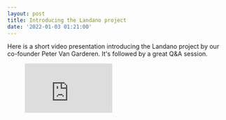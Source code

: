 ```yaml
---
layout: post
title: Introducing the Landano project
date: '2022-01-03 01:21:00'
---
```


Here is a short video presentation introducing the Landano project by our co-founder Peter Van Garderen. It's followed by a great Q&A session.

<figure class="kg-card kg-embed-card"><iframe width="200" height="113" src="https://www.youtube.com/embed/zoO9Xa1T9tk?feature=oembed" frameborder="0" allow="accelerometer; autoplay; clipboard-write; encrypted-media; gyroscope; picture-in-picture" allowfullscreen></iframe></figure>